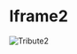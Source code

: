 # Iframe2
![Tribute2](https://github.com/codervipsingh/Iframe2/assets/120233689/82999120-80de-4d08-8006-9b5b391c77c3)
